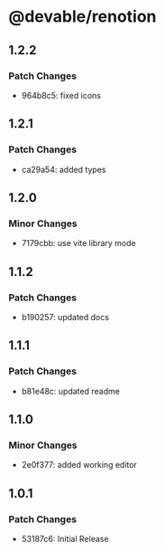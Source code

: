 # @devable/renotion

## 1.2.2

### Patch Changes

- 964b8c5: fixed icons

## 1.2.1

### Patch Changes

- ca29a54: added types

## 1.2.0

### Minor Changes

- 7179cbb: use vite library mode

## 1.1.2

### Patch Changes

- b190257: updated docs

## 1.1.1

### Patch Changes

- b81e48c: updated readme

## 1.1.0

### Minor Changes

- 2e0f377: added working editor

## 1.0.1

### Patch Changes

- 53187c6: Initial Release
